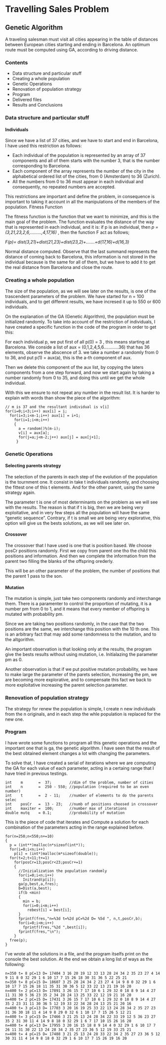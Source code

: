 # Travelling Sales Problem 

## Genetic Algorithm

A traveling salesman must visit all cities appearing in the table of distances between
European cities starting and ending in Barcelona. An optimum route must be computed
using GA, according to driving distance.

### Contents
* Data structure and particular stuff
* Creating a whole population
* Genetic Operations
* Renovation of population strategy
* Program
* Delivered files
* Results and Conclusions

### Data structure and particular stuff
#### Individuals
Since we have a list of 37 cities, and we have to start and end in Barcelona, I have used this restriction as
follows:
* Each individual of the population is represented by an array of 37 components and all of them starts with
the number 3, that is the number corresponding to Barcelona.
* Each component of the array represents the number of the city in the alphabetical ordered list of the cities,
from 0 (Amsterdam) to 36 (Zurich).
* All the numbers from 0 to 36 must appear in each individual and consequently, no repeated numbers are
accepted.

This restrictions are important and define the problem, in consequence is important to taking it account in all 
the manipulations of the members of the population. 
Fitness Function

The fitness function is the function that we want to minimize, and this is the main goal of the problem.
The function evaluates the distance of the way that is represented in each individual, and it is: if p is an 
individual, then *p = (3,21,23,2,6,.........,4,17,16)* , then the function F act as follows;

  *F(p)= dist(3,21)+dist(21,23)+dist(23,2)+.......+d(17,16)+d(16,3)*

Normal distance computed. Observe that the last summand represents the distance of coming back to 
Barcelona, this information is not stored in the individual because is the same for all of them, but we have to 
add it to get the real distance from Barcelona and close the route. 

### Creating a whole population

The size of the population, as we will see later on the results, is one of the trascendent parameters of the 
problem. We have started for n = 100 individuals, and to get different results, we have incresed it up to 550 
or 600 individuals.

On the explanation of the GA (Genetic Algorithm), the population must be initialized randomly. To take into 
account of the restriction of individuals, I have created a specific function in the code of the program in order 
to get this:

For each individual p, we put first of all p(0) = 3 , this means starting at Barcelona.
We conside a list of aux = (0,1,2,4,5,6............36) that has 36 elements, observe the abscence of 3.
we take a number a randomly from 0 to 36, and put p(1) = aux(a), this is the a-th component of aux.

Then we delete this component of the aux list, by copying the laters components from a one step 
forward, and now we start again by taking a number randomly from 0 to 35, and doing this until we 
get the whole individual. 

With this we ensure to not repeat any number in the result list. 
It is harder to explain with words than show the piece of the algorithm:

```
// m is 37 and the resultant individual is v[i]
for(i=0;i<3;i++) aux[i] = i; 
  for(i=3;i<m-1;i++) aux[i] = i+1; 
    for(i=1;i<m;i++) 
    { 
      a = random()%(m-i); 
      v[i] = aux[a]; 
      for(j=a;j<m-2;j++) aux[j] = aux[j+1]; 
     }
```

### Genetic Operations

#### Selecting parents strategy

The selection of the parents in each step of the evolution of the population is the tournment one. It consist in 
take t individuals randomly, and choosing the fittest one of this t elements. And for the other parent, using the
same strategy again.

The parameter t is one of most determinants on the problem as we will see with the results. The reason is 
that if t is big, then we are being very exploitative, and in very few steps all the population will have the same 
“genetic sequence”. Contrary, if t is small we are being very explorative, this option will give us the bests 
solutions, as we will see later on.

#### Crossover

The crossover that I have used is one that is position based. We choose posCr positions randomly. First we 
copy from parent one tho the child this positions and information. And then we complete the information from 
the parent two filling the blanks of the offspring orederly.

This will be an other parameter of the problem, the number of positions that the parent 1 pass to the son.

#### Mutation

The mutation is simple, just take two components randomly and interchange them.
There is a paramenter to control the proportion of mutating, it is a number pm from 0 to 1, and it means that 
every member of offspring is mutated with probability pm.

Since we are taking two positions randomly, in the case that the two positions are the same, we interchange 
this position with the 10 th one. This is an arbitrary fact that may add some randomness to the mutation, and 
to the altgorithm.

An important observation is that looking only at the results, the program give the bests results without using 
mutation, i.e. Initialazing the parameter pm as 0.

Another observation is that if we put positive mutation probability, we have to make large the parameter of 
the parets selection, increasing the pm, we are becoming more explorative, and to compensate this fact we 
back to more exploitative increasing the parent selection parameter. 

### Renovation of population strategy

The strategy for renew the population is simple, I create n new individuals from the n originals, and in each 
step the whle population is replaced for the new one.

### Program

I have wrote some functions to program all this genetic operations and the important one that is ga, the 
genetic algorithm. I have seen that the result of the best obtained element changes a lot with changing the 
parameters.

To solve that, I have created a serial of iterations where we are computing the GA for each value of each 
parameter, acting in a certaing range that I have tried in previous testings.

```
int    m       =  37;        //dim of the problem, number of cities
int    n       =  250 - 550; //population (required to be an even number) 
int    t       =  2 - 11;    //number of elements to do the parents selec 
int    posCr   =  13 - 23;   //numb of positions choosed in crossover 
int    maxiter =  100;       //number max of iterations
double mutq    = 0.1;        //probability of mutation
```

This is the piece of code that iterates and Compute a solution for each combination of the parameters acting 
in the range explained before.

```
for(n=250;n<550;n+=10) 
{
  p = (int**)malloc(n*sizeof(int*)); 
  for(i=0;i<n;i++) 
    p[i] = (int*)malloc(m*sizeof(double)); 
  for(t=2;t<11;t+=1) 
    for(posCr=13;posCr<23;posCr+=1) 
    { 
      //Inizialization the population randomly 
      for(i=0;i<n;i++) 
        Initrand(p[i]); 
      ga(p,best,a,fres); 
      b=Dist(a,best); 
      if(b <min) 
      { 
        min = b; 
        for(i=0;i<m;i++) 
          rebest[i] = best[i]; 
      } 
      fprintf(fres,"n=%3d t=%2d pC=%2d D= %5d ", n,t,posCr,b); 
      for(i=0;i<m;i++) 
        fprintf(fres,"%2d ",best[i]); 
      fprintf(fres,"\n"); 
    } 
  free(p); 
}
```

I've wrote all the solutions in a file, and the program itselfs print on the console the best solution.
At the end we obtain a long list of ways as the following:

```
n=350 t= 8 pC=13 D= 17404 3 16 20 19 12 33 13 28 24 34 2 35 23 27 4 14 9 11 8 0 32 29 1 6 10 17 7 15 26 18 30 31 36 5 22 25 21 
n=350 t= 8 pC=15 D= 18607 3 25 28 24 34 2 23 27 4 14 9 8 0 32 29 1 6 10 17 7 15 26 18 11 35 31 30 36 5 12 33 22 13 21 19 16 20 
n=400 t= 2 pC=13 D= 17891 3 26 15 7 17 10 6 1 29 32 0 18 8 9 14 4 27 11 31 30 5 36 23 35 2 34 28 24 13 25 33 22 12 19 21 16 20 
n=400 t= 2 pC=15 D= 17431 3 26 15 7 17 10 6 1 29 32 0 18 8 9 14 4 27 35 2 23 31 11 30 36 5 12 19 33 22 34 28 24 13 25 21 20 16 
n=400 t= 3 pC=13 D= 17703 3 20 16 19 25 33 22 13 24 28 34 2 35 27 23 31 36 30 18 11 4 14 9 8 29 0 32 6 1 10 17 7 15 26 5 12 21 
n=400 t= 3 pC=15 D= 17466 3 21 25 13 24 28 34 22 33 19 12 5 36 23 27 35 2 31 30 11 4 14 9 8 18 0 32 29 1 6 7 17 10 15 26 16 20 
n=400 t= 4 pC=13 D= 17955 3 20 16 15 18 8 9 14 4 0 32 29 1 6 10 17 7 26 11 31 30 22 13 24 28 34 2 35 27 23 36 5 12 19 33 25 21 
n=400 t= 4 pC=15 D= 17488 3 21 25 13 24 28 33 22 34 2 35 27 23 36 5 12 30 31 11 4 14 9 8 18 0 32 29 1 6 10 17 7 15 26 19 16 20 
```
